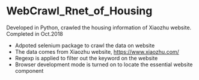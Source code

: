 # WebCrawl_Rnet_of_Housing
Developed in Python, crawled the housing information of Xiaozhu website. \
Completed in Oct.2018

- Adpoted selenium package to crawl the data on website
- The data comes from Xiaozhu website, https://www.xiaozhu.com/
- Regexp is applied to filter out the keyword on the website
- Browser development mode is turned on to locate the essential website component